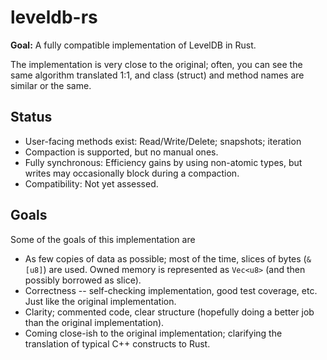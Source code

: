 # leveldb-rs

**Goal:** A fully compatible implementation of LevelDB in Rust.

The implementation is very close to the original; often, you can see the same
algorithm translated 1:1, and class (struct) and method names are similar or
the same.

## Status

* User-facing methods exist: Read/Write/Delete; snapshots; iteration
* Compaction is supported, but no manual ones.
* Fully synchronous: Efficiency gains by using non-atomic types, but writes may
  occasionally block during a compaction.
* Compatibility: Not yet assessed.

## Goals

Some of the goals of this implementation are

* As few copies of data as possible; most of the time, slices of bytes (`&[u8]`)
  are used. Owned memory is represented as `Vec<u8>` (and then possibly borrowed
  as slice).
* Correctness -- self-checking implementation, good test coverage, etc. Just
  like the original implementation.
* Clarity; commented code, clear structure (hopefully doing a better job than
  the original implementation).
* Coming close-ish to the original implementation; clarifying the translation of
  typical C++ constructs to Rust.
